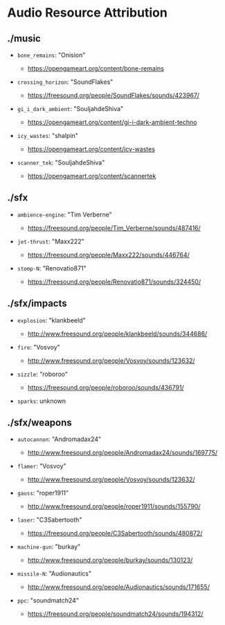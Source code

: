 # Audio Resource Attribution

## ./music

- `bone_remains`: "Onision"
  - https://opengameart.org/content/bone-remains

- `crossing_horizon`: "SoundFlakes"
  - https://freesound.org/people/SoundFlakes/sounds/423967/

- `gi_i_dark_ambient`: "SouljahdeShiva"
  - https://opengameart.org/content/gi-i-dark-ambient-techno

- `icy_wastes`: "shalpin"
  - https://opengameart.org/content/icy-wastes

- `scanner_tek`: "SouljahdeShiva"
  - https://opengameart.org/content/scannertek



## ./sfx

- `ambience-engine`: "Tim Verberne"
  - https://freesound.org/people/Tim_Verberne/sounds/487416/

- `jet-thrust`: "Maxx222"
  - https://freesound.org/people/Maxx222/sounds/446764/

- `stomp-N`: "Renovatio871"
  - https://freesound.org/people/Renovatio871/sounds/324450/

## ./sfx/impacts

- `explosion`: "klankbeeld"
  - http://www.freesound.org/people/klankbeeld/sounds/344686/

- `fire`: "Vosvoy"
  - http://www.freesound.org/people/Vosvoy/sounds/123632/

- `sizzle`: "roboroo"
  - https://freesound.org/people/roboroo/sounds/436791/

- `sparks`: unknown

## ./sfx/weapons

- `autocannon`: "Andromadax24"
  - http://www.freesound.org/people/Andromadax24/sounds/169775/

- `flamer`: "Vosvoy"
  - http://www.freesound.org/people/Vosvoy/sounds/123632/

- `gauss`: "roper1911"
  - http://www.freesound.org/people/roper1911/sounds/155790/

- `laser`: "C3Sabertooth"
  - https://freesound.org/people/C3Sabertooth/sounds/480872/

- `machine-gun`: "burkay"
  - http://www.freesound.org/people/burkay/sounds/130123/

- `missile-N`: "Audionautics"
  - http://www.freesound.org/people/Audionautics/sounds/171655/

- `ppc`: "soundmatch24"
  - https://freesound.org/people/soundmatch24/sounds/194312/
